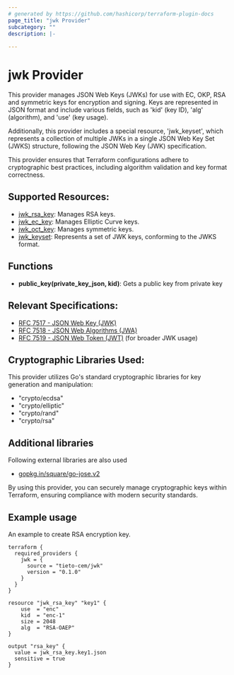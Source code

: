 ```yaml
---
# generated by https://github.com/hashicorp/terraform-plugin-docs
page_title: "jwk Provider"
subcategory: ""
description: |-
  
---
```


# jwk Provider

This provider manages JSON Web Keys (JWKs) for use with EC, OKP, RSA and symmetric keys for encryption and signing.
Keys are represented in JSON format and include various fields, such as 'kid' (key ID), 'alg' (algorithm), 
and 'use' (key usage). 

Additionally, this provider includes a special resource, 'jwk_keyset', which represents a collection of multiple 
JWKs in a single JSON Web Key Set (JWKS) structure, following the JSON Web Key (JWK) specification.

This provider ensures that Terraform configurations adhere to cryptographic best practices, including algorithm validation 
and key format correctness.

## Supported Resources:
- [jwk_rsa_key](resources/jwk_rsa_key.md): Manages RSA keys.
- [jwk_ec_key](resources/jwk_ec_key.md): Manages Elliptic Curve keys.
- [jwk_oct_key](resources/jwk_oct_key.md): Manages symmetric keys.
- [jwk_keyset](resources/jwk_keyset.md): Represents a set of JWK keys, conforming to the JWKS format.

## Functions
- **public_key(private_key_json, kid)**: Gets a public key from private key


## Relevant Specifications:
- [RFC 7517 - JSON Web Key (JWK)](https://datatracker.ietf.org/doc/html/rfc7517)
- [RFC 7518 - JSON Web Algorithms (JWA)](https://datatracker.ietf.org/doc/html/rfc7518)
- [RFC 7519 - JSON Web Token (JWT)](https://datatracker.ietf.org/doc/html/rfc7519) (for broader JWK usage)

## Cryptographic Libraries Used:
This provider utilizes Go's standard cryptographic libraries for key generation and manipulation:
- "crypto/ecdsa"
- "crypto/elliptic"
- "crypto/rand"
- "crypto/rsa"

## Additional libraries
Following external libraries are also used
- [gopkg.in/square/go-jose.v2](https://gopkg.in/square/go-jose.v2)

By using this provider, you can securely manage cryptographic keys within Terraform, ensuring compliance with 
modern security standards.


## Example usage

An example to create RSA encryption key.

```hcl
terraform {
  required_providers {
    jwk = {
      source = "tieto-cem/jwk"
      version = "0.1.0"
    }
  }
}

resource "jwk_rsa_key" "key1" {
    use  = "enc"  
    kid  = "enc-1"
    size = 2048
    alg  = "RSA-OAEP"
}

output "rsa_key" {
  value = jwk_rsa_key.key1.json
  sensitive = true
}
```